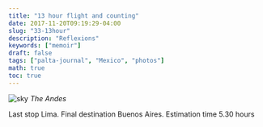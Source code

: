 ```yaml
---
title: "13 hour flight and counting"
date: 2017-11-20T09:19:29-04:00
slug: "33-13hour"
description: "Reflexions"
keywords: ["memoir"]
draft: false
tags: ["palta-journal", "Mexico", "photos"]
math: true
toc: true
---
```


![sky](/addhana/33-13hour.jpg)
<cite>The Andes</cite>

Last stop Lima. Final destination Buenos Aires. Estimation time 5.30 hours
